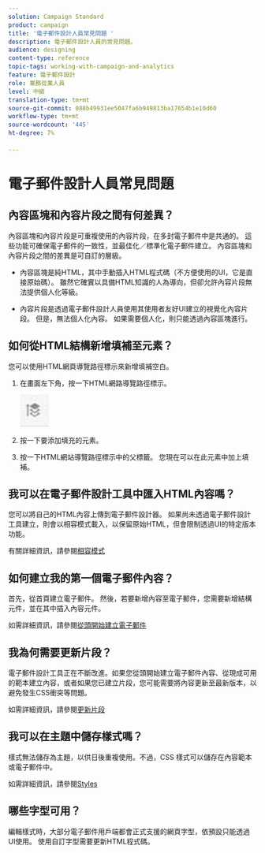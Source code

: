 ```yaml
---
solution: Campaign Standard
product: campaign
title: '電子郵件設計人員常見問題 '
description: 電子郵件設計人員的常見問題。
audience: designing
content-type: reference
topic-tags: working-with-campaign-and-analytics
feature: 電子郵件設計
role: 業務從業人員
level: 中級
translation-type: tm+mt
source-git-commit: 088b49931ee5047fa6b949813ba17654b1e10d60
workflow-type: tm+mt
source-wordcount: '445'
ht-degree: 7%

---
```



# 電子郵件設計人員常見問題

## 內容區塊和內容片段之間有何差異？

內容區塊和內容片段是可重複使用的內容片段，在多封電子郵件中是共通的。 這些功能可確保電子郵件的一致性，並最佳化／標準化電子郵件建立。 內容區塊和內容片段之間的差異是可自訂的層級。

* 內容區塊是純HTML，其中手動插入HTML程式碼（不方便使用的UI，它是直接原始碼）。 雖然它確實以具備HTML知識的人為導向，但卻允許內容片段無法提供個人化等級。

* 內容片段是透過電子郵件設計人員使用其使用者友好UI建立的視覺化內容片段。 但是，無法個人化內容。 如果需要個人化，則只能透過內容區塊進行。

## 如何從HTML結構新增填補至元素？

您可以使用HTML網頁導覽路徑標示來新增填補空白。

1. 在畫面左下角，按一下HTML網路導覽路徑標示。

   ![](assets/do-not-localize/breadcrumb.png)

1. 按一下要添加填充的元素。
1. 按一下HTML網站導覽路徑標示中的父標籤。
您現在可以在此元素中加上填補。

## 我可以在電子郵件設計工具中匯入HTML內容嗎？

您可以將自己的HTML內容上傳到電子郵件設計器。 如果尚未透過電子郵件設計工具建立，則會以相容模式載入，以保留原始HTML，但會限制透過UI的特定版本功能。

有關詳細資訊，請參閱[相容模式](../../designing/using/using-existing-content.md#compatibility-mode)

## 如何建立我的第一個電子郵件內容？

首先，從首頁建立電子郵件。
然後，若要新增內容至電子郵件，您需要新增結構元件，並在其中插入內容元件。

如需詳細資訊，請參閱[從頭開始建立電子郵件](../../designing/using/quick-start.md#from-scratch-email)

## 我為何需要更新片段？

電子郵件設計工具正在不斷改進。如果您從頭開始建立電子郵件內容、從現成可用的範本建立內容，或者如果您已建立片段，您可能需要將內容更新至最新版本，以避免發生CSS衝突等問題。

如需詳細資訊，請參閱[更新片段](../../designing/using/designing-content-in-adobe-campaign.md#email-designer-updates)

## 我可以在主題中儲存樣式嗎？

樣式無法儲存為主題，以供日後重複使用。不過，CSS 樣式可以儲存在內容範本或電子郵件中。

如需詳細資訊，請參閱[Styles](../../designing/using/styles.md)

## 哪些字型可用？

編輯樣式時，大部分電子郵件用戶端都會正式支援的網頁字型，依預設只能透過UI使用。 使用自訂字型需要更新HTML程式碼。

